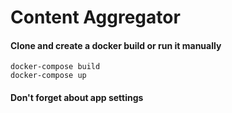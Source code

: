# Content Aggregator

#### Clone and create a docker build or run it manually
```
docker-compose build
docker-compose up
```
#### Don't forget about app settings

